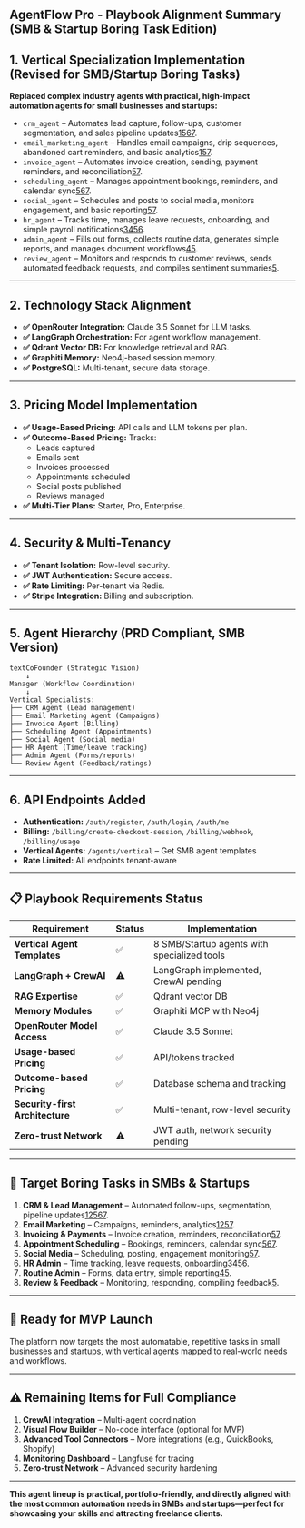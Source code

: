 ## AgentFlow Pro - Playbook Alignment Summary (SMB & Startup Boring Task Edition)

## 1. **Vertical Specialization Implementation (Revised for SMB/Startup Boring Tasks)**

**Replaced complex industry agents with practical, high-impact automation agents for small businesses and startups:**

- `crm_agent` – Automates lead capture, follow-ups, customer segmentation, and sales pipeline updates[1](https://www.rippling.com/blog/small-business-automation)[5](https://www.godaddy.com/resources/skills/things-small-business-should-automate)[6](https://www.linkedin.com/pulse/unleashing-small-business-potential-5-vital-tasks-expert-huzlc)[7](https://blog.appointy.com/2023/07/27/small-business-automation/).
- `email_marketing_agent` – Handles email campaigns, drip sequences, abandoned cart reminders, and basic analytics[1](https://www.rippling.com/blog/small-business-automation)[5](https://www.godaddy.com/resources/skills/things-small-business-should-automate)[7](https://blog.appointy.com/2023/07/27/small-business-automation/).
- `invoice_agent` – Automates invoice creation, sending, payment reminders, and reconciliation[5](https://www.godaddy.com/resources/skills/things-small-business-should-automate)[7](https://blog.appointy.com/2023/07/27/small-business-automation/).
- `scheduling_agent` – Manages appointment bookings, reminders, and calendar sync[5](https://www.godaddy.com/resources/skills/things-small-business-should-automate)[6](https://www.linkedin.com/pulse/unleashing-small-business-potential-5-vital-tasks-expert-huzlc)[7](https://blog.appointy.com/2023/07/27/small-business-automation/).
- `social_agent` – Schedules and posts to social media, monitors engagement, and basic reporting[5](https://www.godaddy.com/resources/skills/things-small-business-should-automate)[7](https://blog.appointy.com/2023/07/27/small-business-automation/).
- `hr_agent` – Tracks time, manages leave requests, onboarding, and simple payroll notifications[3](https://www.reddit.com/r/smallbusiness/comments/148bivh/what_are_tasks_in_your_small_business_that_could/)[4](https://sparkservices.net/50-automation-ideas-for-small-businesses)[5](https://www.godaddy.com/resources/skills/things-small-business-should-automate)[6](https://www.linkedin.com/pulse/unleashing-small-business-potential-5-vital-tasks-expert-huzlc).
- `admin_agent` – Fills out forms, collects routine data, generates simple reports, and manages document workflows[4](https://sparkservices.net/50-automation-ideas-for-small-businesses)[5](https://www.godaddy.com/resources/skills/things-small-business-should-automate).
- `review_agent` – Monitors and responds to customer reviews, sends automated feedback requests, and compiles sentiment summaries[5](https://www.godaddy.com/resources/skills/things-small-business-should-automate).

------

## 2. **Technology Stack Alignment**

- **✅ OpenRouter Integration:** Claude 3.5 Sonnet for LLM tasks.
- **✅ LangGraph Orchestration:** For agent workflow management.
- **✅ Qdrant Vector DB:** For knowledge retrieval and RAG.
- **✅ Graphiti Memory:** Neo4j-based session memory.
- **✅ PostgreSQL:** Multi-tenant, secure data storage.

------

## 3. **Pricing Model Implementation**

- **✅ Usage-Based Pricing:** API calls and LLM tokens per plan.
- **✅ Outcome-Based Pricing:** Tracks:
  - Leads captured
  - Emails sent
  - Invoices processed
  - Appointments scheduled
  - Social posts published
  - Reviews managed
- **✅ Multi-Tier Plans:** Starter, Pro, Enterprise.

------

## 4. **Security & Multi-Tenancy**

- **✅ Tenant Isolation:** Row-level security.
- **✅ JWT Authentication:** Secure access.
- **✅ Rate Limiting:** Per-tenant via Redis.
- **✅ Stripe Integration:** Billing and subscription.

------

## 5. **Agent Hierarchy (PRD Compliant, SMB Version)**

```
textCoFounder (Strategic Vision)
    ↓
Manager (Workflow Coordination)
    ↓
Vertical Specialists:
├── CRM Agent (Lead management)
├── Email Marketing Agent (Campaigns)
├── Invoice Agent (Billing)
├── Scheduling Agent (Appointments)
├── Social Agent (Social media)
├── HR Agent (Time/leave tracking)
├── Admin Agent (Forms/reports)
└── Review Agent (Feedback/ratings)
```

------

## 6. **API Endpoints Added**

- **Authentication:** `/auth/register`, `/auth/login`, `/auth/me`
- **Billing:** `/billing/create-checkout-session`, `/billing/webhook`, `/billing/usage`
- **Vertical Agents:** `/agents/vertical` – Get SMB agent templates
- **Rate Limited:** All endpoints tenant-aware

------

## 📋 Playbook Requirements Status

| Requirement                     | Status | Implementation                              |
| ------------------------------- | ------ | ------------------------------------------- |
| **Vertical Agent Templates**    | ✅      | 8 SMB/Startup agents with specialized tools |
| **LangGraph + CrewAI**          | ⚠️      | LangGraph implemented, CrewAI pending       |
| **RAG Expertise**               | ✅      | Qdrant vector DB                            |
| **Memory Modules**              | ✅      | Graphiti MCP with Neo4j                     |
| **OpenRouter Model Access**     | ✅      | Claude 3.5 Sonnet                           |
| **Usage-based Pricing**         | ✅      | API/tokens tracked                          |
| **Outcome-based Pricing**       | ✅      | Database schema and tracking                |
| **Security-first Architecture** | ✅      | Multi-tenant, row-level security            |
| **Zero-trust Network**          | ⚠️      | JWT auth, network security pending          |

------

## 🎯 Target Boring Tasks in SMBs & Startups

1. **CRM & Lead Management** – Automated follow-ups, segmentation, pipeline updates[1](https://www.rippling.com/blog/small-business-automation)[2](https://keap.com/resources/25-things-every-small-business-should-automate)[5](https://www.godaddy.com/resources/skills/things-small-business-should-automate)[6](https://www.linkedin.com/pulse/unleashing-small-business-potential-5-vital-tasks-expert-huzlc)[7](https://blog.appointy.com/2023/07/27/small-business-automation/).
2. **Email Marketing** – Campaigns, reminders, analytics[1](https://www.rippling.com/blog/small-business-automation)[2](https://keap.com/resources/25-things-every-small-business-should-automate)[5](https://www.godaddy.com/resources/skills/things-small-business-should-automate)[7](https://blog.appointy.com/2023/07/27/small-business-automation/).
3. **Invoicing & Payments** – Invoice creation, reminders, reconciliation[5](https://www.godaddy.com/resources/skills/things-small-business-should-automate)[7](https://blog.appointy.com/2023/07/27/small-business-automation/).
4. **Appointment Scheduling** – Bookings, reminders, calendar sync[5](https://www.godaddy.com/resources/skills/things-small-business-should-automate)[6](https://www.linkedin.com/pulse/unleashing-small-business-potential-5-vital-tasks-expert-huzlc)[7](https://blog.appointy.com/2023/07/27/small-business-automation/).
5. **Social Media** – Scheduling, posting, engagement monitoring[5](https://www.godaddy.com/resources/skills/things-small-business-should-automate)[7](https://blog.appointy.com/2023/07/27/small-business-automation/).
6. **HR Admin** – Time tracking, leave requests, onboarding[3](https://www.reddit.com/r/smallbusiness/comments/148bivh/what_are_tasks_in_your_small_business_that_could/)[4](https://sparkservices.net/50-automation-ideas-for-small-businesses)[5](https://www.godaddy.com/resources/skills/things-small-business-should-automate)[6](https://www.linkedin.com/pulse/unleashing-small-business-potential-5-vital-tasks-expert-huzlc).
7. **Routine Admin** – Forms, data entry, simple reporting[4](https://sparkservices.net/50-automation-ideas-for-small-businesses)[5](https://www.godaddy.com/resources/skills/things-small-business-should-automate).
8. **Review & Feedback** – Monitoring, responding, compiling feedback[5](https://www.godaddy.com/resources/skills/things-small-business-should-automate).

------

## 🚀 Ready for MVP Launch

The platform now targets the most automatable, repetitive tasks in small businesses and startups, with vertical agents mapped to real-world needs and workflows.

------

## ⚠️ Remaining Items for Full Compliance

1. **CrewAI Integration** – Multi-agent coordination
2. **Visual Flow Builder** – No-code interface (optional for MVP)
3. **Advanced Tool Connectors** – More integrations (e.g., QuickBooks, Shopify)
4. **Monitoring Dashboard** – Langfuse for tracing
5. **Zero-trust Network** – Advanced security hardening

------

**This agent lineup is practical, portfolio-friendly, and directly aligned with the most common automation needs in SMBs and startups—perfect for showcasing your skills and attracting freelance clients.**
